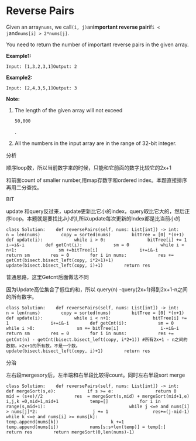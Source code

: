 # Reverse Pairs

Given an array`nums`, we call`(i, j)`an**important reverse pair**if`i < j`and`nums[i] > 2*nums[j]`.

You need to return the number of important reverse pairs in the given array.

**Example1:**

```text
Input: [1,3,2,3,1]Output: 2
```

**Example2:**

```text
Input: [2,4,3,5,1]Output: 3
```

**Note:**

1. The length of the given array will not exceed

   `50,000`

   .

2. All the numbers in the input array are in the range of 32-bit integer.

分析

顺序loop数，所以当前数字来的时候，只能和它前面的数字比较它的2x+1

和前面count of smaller number,用map存数字和ordered index。本题直接排序再用二分查找。

BIT

update 和query反过来，update更新比它小的index，query取比它大的，然后正序loop。本题就是要找比J小的I,所以update每次更新的Index都是比当前小的

```text
class Solution:    def reversePairs(self, nums: List[int]) -> int:        n = len(nums)        copy = sorted(nums)        bitTree = [0] *(n+1)        def update(i):            while i > 0:                bitTree[i] += 1                i-=i&-i        def getCnt(i):            sm = 0            while i < n+1:                sm +=bitTree[i]                i+=i&-i            return sm        res = 0        for i in nums:            res += getCnt(bisect.bisect_left(copy, i*2+1)+1)            update(bisect.bisect_left(copy, i)+1)        return res
```

普通思路，这里Getcnt后面做法不同

因为Update高位集合了低位的和，所以 query\(n\) -query\(2x+1\)得到2x+1-n之间的所有数字。

```text
class Solution:    def reversePairs(self, nums: List[int]) -> int:        n = len(nums)        copy = sorted(nums)        bitTree = [0] *(n+1)        def update(i):            while i < n+1:                bitTree[i] += 1                i+=i&-i        def getCnt(i):            sm = 0            while i >0:                sm += bitTree[i]                i-=i&-i            return sm        res = 0        for i in nums:            res += getCnt(n) - getCnt(bisect.bisect_left(copy, i*2+1)) #所有2x+1 - n之间的数都，>2x+1的所有数，不是一个数。            update(bisect.bisect_left(copy, i)+1)        return res
```

分治

左右段mergesory后，左半端和右半段比较得count。同时左右半段sort merge

```text
class Solution:    def reversePairs(self, nums: List[int]) -> int:        def mergeSort(s,e):            if s >= e:                return 0              mid = (s+e)//2            res  = mergeSort(s,mid) + mergeSort(mid+1,e)            i,j,k =0,mid+1,mid+1            temp=[]            for i in range(s,mid+1):                                while j <=e and nums[i] > nums[j]*2:                     j += 1                 res+=(j-mid-1)                while k <=e and nums[i] >= nums[k]:                                         temp.append(nums[k])                    k +=1                temp.append(nums[i])            nums[s:s+len(temp)] = temp[:]            return res        return mergeSort(0,len(nums)-1)
```

